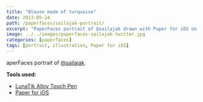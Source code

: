 ```yaml
---
title: "Blouse made of turquoise"
date: 2013-05-24
path: /paperfaces/sailajak-portrait/
excerpt: "PaperFaces portrait of @sailajak drawn with Paper for iOS on an iPad."
image: ../../images/paperfaces-sailajak-twitter.jpg
categories: [paperfaces]
tags: [portrait, illustration, Paper for iOS]
---
```


aperFaces portrait of [@sailajak](https://twitter.com/sailajak).

**Tools used:**

- [LunaTik Alloy Touch Pen](https://www.amazon.com/gp/product/B00821TR7G/ref=as_li_ss_tl?ie=UTF8&tag=mademist-20&linkCode=as2&camp=1789&creative=390957&creativeASIN=B00821TR7G)
- [Paper for iOS](https://paper.bywetransfer.com/)
